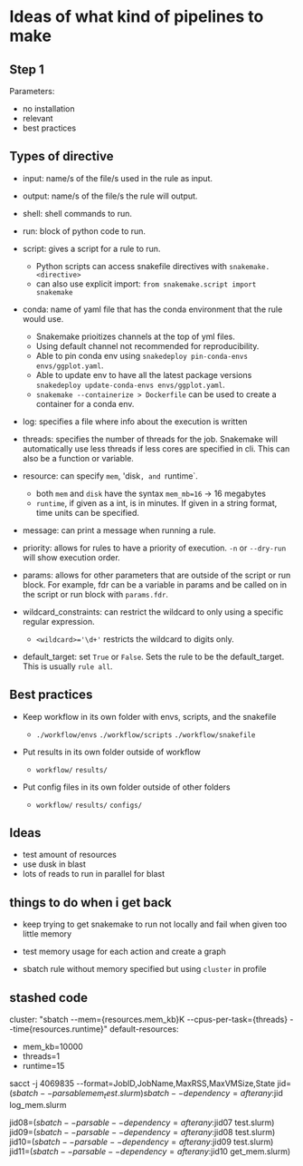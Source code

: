 # Ideas of what kind of pipelines to make

## Step 1

Parameters:
- no installation
- relevant
- best practices

## Types of directive
- input: name/s of the file/s used in the rule as input.

- output: name/s of the file/s the rule will output.

- shell: shell commands to run.

- run: block of python code to run.

- script: gives a script for a rule to run.
    - Python scripts can access snakefile directives with `snakemake.<directive>`
    - can also use explicit import: `from snakemake.script import snakemake`

- conda: name of yaml file that has the conda environment that the rule would use.
    - Snakemake prioitizes channels at the top of yml files.
    - Using default channel not recommended for reproducibility.
    - Able to pin conda env using `snakedeploy pin-conda-envs envs/ggplot.yaml`.
    - Able to update env to have all the latest package versions `snakedeploy update-conda-envs envs/ggplot.yaml`.
    - `snakemake --containerize > Dockerfile` can be used to create a container for a conda env.

- log: specifies a file where info about the execution is written

- threads: specifies the number of threads for the job. Snakemake will automatically use less threads if less cores are specified in cli. This can also be a function or variable.

- resource: can specify `mem`, 'disk`, and `runtime`.
    - both `mem` and `disk` have the syntax `mem_mb=16` -> 16 megabytes
    - `runtime`, if given as a int, is in minutes. If given in a string format, time units can be specified.

- message: can print a message when running a rule.

- priority: allows for rules to have a priority of execution. `-n` or `--dry-run` will show execution order.

- params: allows for other parameters that are outside of the script or run block. For example, fdr can be a variable in params and be called on in the script or run block with `params.fdr`.

- wildcard_constraints: can restrict the wildcard to only using a specific regular expression.
    - `<wildcard>='\d+'` restricts the wildcard to digits only.

- default_target: set `True` or `False`. Sets the rule to be the default_target. This is usually `rule all`.

## Best practices
- Keep workflow in its own folder with envs, scripts, and the snakefile
    - `./workflow/envs` `./workflow/scripts` `./workflow/snakefile`

- Put results in its own folder outside of workflow
    - `workflow/` `results/`

- Put config files in its own folder outside of other folders
    - `workflow/` `results/` `configs/`

## Ideas
- test amount of resources
- use dusk in blast
- lots of reads to run in parallel for blast


## things to do when i get back
- keep trying to get snakemake to run not locally and fail when given too little memory

- test memory usage for each action and create a graph

- sbatch rule without memory specified but using `cluster` in profile

## stashed code
cluster: "sbatch --mem={resources.mem_kb}K --cpus-per-task={threads} --time{resources.runtime}"
default-resources:
  - mem_kb=10000
  - threads=1
  - runtime=15

sacct -j 4069835 --format=JobID,JobName,MaxRSS,MaxVMSize,State
jid=$(sbatch --parsable mem_test.slurm)
sbatch --dependency=afterany:$jid log_mem.slurm

jid08=$(sbatch --parsable --dependency=afterany:$jid07 test.slurm)
jid09=$(sbatch --parsable --dependency=afterany:$jid08 test.slurm)
jid10=$(sbatch --parsable --dependency=afterany:$jid09 test.slurm)
jid11=$(sbatch --parsable --dependency=afterany:$jid10 get_mem.slurm)